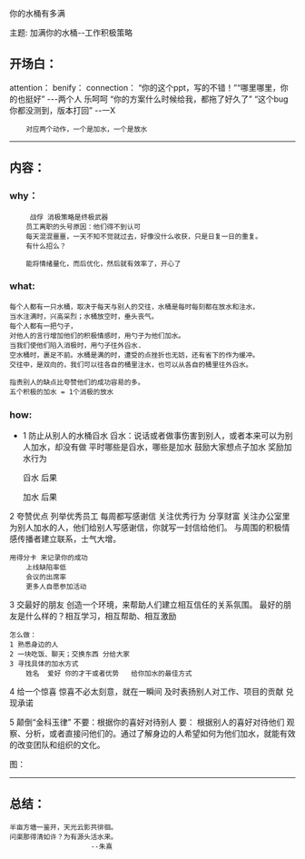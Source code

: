 

你的水桶有多满

主题: 加满你的水桶--工作积极策略

## 开场白：
attention：
benify：
connection：
    “你的这个ppt，写的不错！”“哪里哪里，你的也挺好” ---两个人 乐呵呵
    “你的方案什么时候给我，都拖了好久了”
    “这个bug你都没测到，版本打回”  --一X
    
        对应两个动作，一个是加水，一个是放水
-------   
## 内容：
### why：
         战俘 消极策略是终极武器
        员工离职的头号原因：他们得不到认可
        每天混混噩噩，一天不知不觉就过去，好像没什么收获，只是日复一日的重复。
        有什么招么？

        能将情绪量化，而后优化，然后就有效率了，开心了

### what:
    每个人都有一只水桶，取决于每天与别人的交往，水桶是每时每刻都在放水和注水，
    当水注满时，兴高采烈；水桶放空时，垂头丧气。
    每个人都有一把勺子，
    对他人的言行增加他们的积极情感时，用勺子为他们加水。
    当我们使他们陷入消极时，用勺子往外舀水.
    空水桶时，裹足不前。水桶是满的时，遭受的点挫折也无妨，还有省下的作为缓冲。
    交往中，是双向的，我们可以往各自的桶里注水，也可以从各自的桶里往外舀水。
    
    指责别人的缺点比夸赞他们的成功容易的多。
    五个积极的加水 = 1个消极的放水

### how:
+ 1 防止从别人的水桶舀水
    舀水：说话或者做事伤害到别人，或者本来可以为别人加水，却没有做
    平时哪些是舀水，哪些是加水
    鼓励大家想点子加水
    奖励加水行为

    舀水  后果

    加水  后果

2 夸赞优点
    列举优秀员工
    每周都写感谢信
    关注优秀行为
    分享财富
        关注办公室里为别人加水的人，他们给别人写感谢信，你就写一封信给他们。
        与周围的积极情感传播者建立联系，士气大增。

    用得分卡 来记录你的成功
        上线缺陷率低
        会议的出席率
        更多人自愿参加活动

3 交最好的朋友
    创造一个环境，来帮助人们建立相互信任的关系氛围。
    最好的朋友是什么样的？相互学习，相互帮助、相互激励
    
    怎么做：
    1 熟悉身边的人
    2 一块吃饭、聊天；交换东西 分给大家
    3 寻找具体的加水方式
        姓名  爱好 你的才干或者优势   给你加水的最佳方式

4 给一个惊喜
   惊喜不必太刻意，就在一瞬间
   及时表扬别人对工作、项目的贡献
   兑现承诺

5 颠倒“金科玉律”
    不要：根据你的喜好对待别人
    要： 根据别人的喜好对待他们
    观察、分析，或者直接问他们的。通过了解身边的人希望如何为他们加水，就能有效的改变团队和组织的文化。

图：

--------

## 总结：

    半亩方塘一鉴开，天光云影共徘徊。
    问渠那得清如许？为有源头活水来。
                        --朱熹


